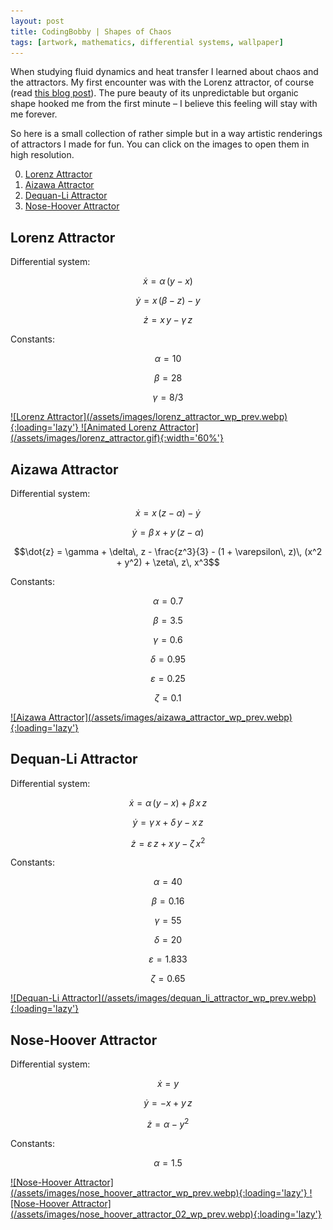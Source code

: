 ```yaml
---
layout: post
title: CodingBobby | Shapes of Chaos
tags: [artwork, mathematics, differential systems, wallpaper]
---
```

When studying fluid dynamics and heat transfer I learned about chaos and the attractors.
My first encounter was with the Lorenz attractor, of course (read [this blog post](/blog/beautiful-chaos)).
The pure beauty of its unpredictable but organic shape hooked me from the first minute – I believe this feeling will stay with me forever.

So here is a small collection of rather simple but in a way artistic renderings of attractors I made for fun.
You can click on the images to open them in high resolution.

0. [Lorenz Attractor](#lorenz-attractor)
0. [Aizawa Attractor](#aizawa-attractor)
0. [Dequan-Li Attractor](#dequan-li-attractor)
0. [Nose-Hoover Attractor](#nose-hoover-attractor)


## Lorenz Attractor
Differential system:

$$\dot{x} = \alpha\, (y - x)$$

$$\dot{y} = x\, (\beta - z) - y$$

$$\dot{z} = x\, y - \gamma\, z$$

Constants:

$$\alpha = 10$$

$$\beta = 28$$

$$\gamma = 8/3$$

<a href="/assets/images/lorenz_attractor_wp.png" target="_blank">
   ![Lorenz Attractor](/assets/images/lorenz_attractor_wp_prev.webp){:loading='lazy'}
</a>

<a href="/projects/lorenz-attractor">
   ![Animated Lorenz Attractor](/assets/images/lorenz_attractor.gif){:width='60%'}
</a>

## Aizawa Attractor
Differential system:

$$\dot{x} = x\, (z - \alpha) - \dot{y}$$

$$\dot{y} = \beta\, x + y\, (z - \alpha)$$

$$\dot{z} = \gamma + \delta\, z - \frac{z^3}{3} - (1 + \varepsilon\, z)\, (x^2 + y^2) + \zeta\, z\, x^3$$

Constants:

$$\alpha = 0.7$$

$$\beta = 3.5$$

$$\gamma = 0.6$$

$$\delta = 0.95$$

$$\varepsilon = 0.25$$

$$\zeta = 0.1$$

<a href="/assets/images/aizawa_attractor_wp.png" target="_blank">
   ![Aizawa Attractor](/assets/images/aizawa_attractor_wp_prev.webp){:loading='lazy'}
</a>


## Dequan-Li Attractor
Differential system:

$$\dot{x} = \alpha\, (y - x) + \beta\, x\, z$$

$$\dot{y} = \gamma\, x + \delta\, y - x\, z$$

$$\dot{z} = \varepsilon\, z + x\, y - \zeta\, x^2$$

Constants:

$$\alpha = 40$$

$$\beta = 0.16$$

$$\gamma = 55$$

$$\delta = 20$$

$$\varepsilon = 1.833$$

$$\zeta = 0.65$$

<a href="/assets/images/dequan_li_attractor_wp.png" target="_blank">
   ![Dequan-Li Attractor](/assets/images/dequan_li_attractor_wp_prev.webp){:loading='lazy'}
</a>

## Nose-Hoover Attractor
Differential system:

$$\dot{x} = y$$

$$\dot{y} = -x + y\, z$$

$$\dot{z} = \alpha - y^2$$

Constants:

$$\alpha = 1.5$$

<a href="/assets/images/nose_hoover_attractor_wp.png" target="_blank">
   ![Nose-Hoover Attractor](/assets/images/nose_hoover_attractor_wp_prev.webp){:loading='lazy'}
</a>

<a href="/assets/images/nose_hoover_attractor_02_wp.png" target="_blank">
   ![Nose-Hoover Attractor](/assets/images/nose_hoover_attractor_02_wp_prev.webp){:loading='lazy'}
</a>
